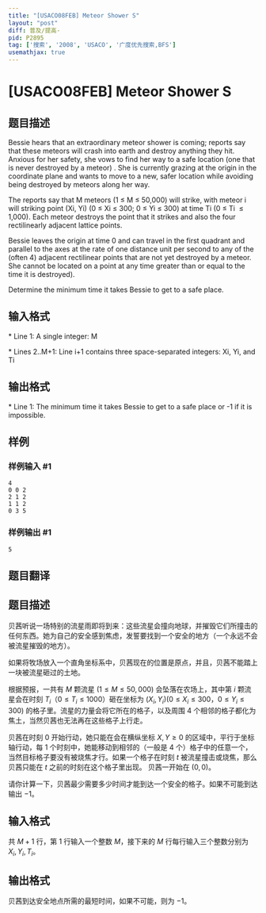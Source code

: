 ```yaml
---
title: "[USACO08FEB] Meteor Shower S"
layout: "post"
diff: 普及/提高-
pid: P2895
tag: ['搜索', '2008', 'USACO', '广度优先搜索,BFS']
usemathjax: true
---
```


# [USACO08FEB] Meteor Shower S
## 题目描述

Bessie hears that an extraordinary meteor shower is coming; reports say that these meteors will crash into earth and destroy anything they hit. Anxious for her safety, she vows to find her way to a safe location (one that is never destroyed by a meteor) . She is currently grazing at the origin in the coordinate plane and wants to move to a new, safer location while avoiding being destroyed by meteors along her way.

The reports say that M meteors (1 ≤ M ≤ 50,000) will strike, with meteor i will striking point (Xi, Yi) (0 ≤ Xi ≤ 300; 0 ≤ Yi ≤ 300) at time Ti (0 ≤ Ti  ≤ 1,000). Each meteor destroys the point that it strikes and also the four rectilinearly adjacent lattice points.

Bessie leaves the origin at time 0 and can travel in the first quadrant and parallel to the axes at the rate of one distance unit per second to any of the (often 4) adjacent rectilinear points that are not yet destroyed by a meteor. She cannot be located on a point at any time greater than or equal to the time it is destroyed).

Determine the minimum time it takes Bessie to get to a safe place.

## 输入格式

\* Line 1: A single integer: M

\* Lines 2..M+1: Line i+1 contains three space-separated integers: Xi, Yi, and Ti

## 输出格式

\* Line 1: The minimum time it takes Bessie to get to a safe place or -1 if it is impossible.

## 样例

### 样例输入 #1
```
4
0 0 2
2 1 2
1 1 2
0 3 5

```
### 样例输出 #1
```
5

```
## 题目翻译

## 题目描述
贝茜听说一场特别的流星雨即将到来：这些流星会撞向地球，并摧毁它们所撞击的任何东西。她为自己的安全感到焦虑，发誓要找到一个安全的地方（一个永远不会被流星摧毁的地方）。

如果将牧场放入一个直角坐标系中，贝茜现在的位置是原点，并且，贝茜不能踏上一块被流星砸过的土地。

根据预报，一共有 $M$ 颗流星 $(1\leq M\leq 50,000)$ 会坠落在农场上，其中第 $i$ 颗流星会在时刻 $T_i$（$0 \leq T _ i \leq 1000$）砸在坐标为 $(X_i,Y_i)(0\leq X_i\leq 300$，$0\leq Y_i\leq 300)$ 的格子里。流星的力量会将它所在的格子，以及周围 $4$ 个相邻的格子都化为焦土，当然贝茜也无法再在这些格子上行走。

贝茜在时刻 $0$ 开始行动，她只能在会在横纵坐标 $X,Y\ge 0$ 的区域中，平行于坐标轴行动，每 $1$ 个时刻中，她能移动到相邻的（一般是 $4$ 个）格子中的任意一个，当然目标格子要没有被烧焦才行。如果一个格子在时刻 $t$ 被流星撞击或烧焦，那么贝茜只能在 $t$ 之前的时刻在这个格子里出现。 贝茜一开始在 $(0,0)$。

请你计算一下，贝茜最少需要多少时间才能到达一个安全的格子。如果不可能到达输出 $−1$。
## 输入格式
共 $M+1$ 行，第 $1$ 行输入一个整数 $M$，接下来的 $M$ 行每行输入三个整数分别为 $X_i, Y_i, T_i$。
## 输出格式
贝茜到达安全地点所需的最短时间，如果不可能，则为 $-1$。
